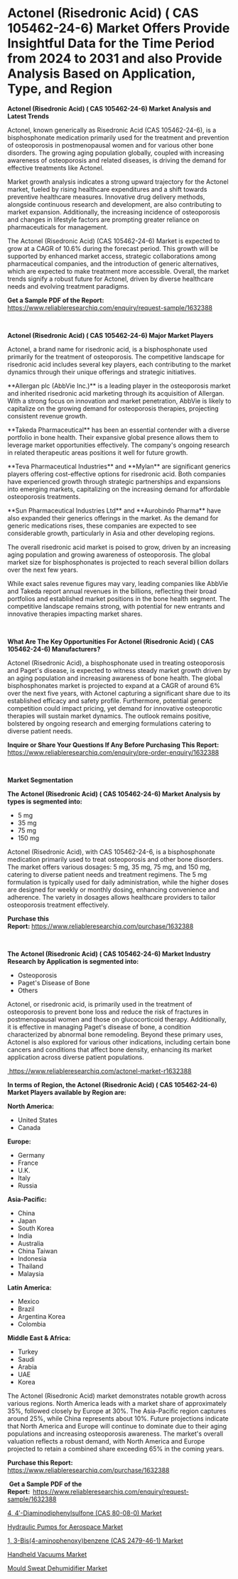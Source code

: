 <p><h1>Actonel (Risedronic Acid) ( CAS 105462-24-6) Market Offers Provide Insightful Data for the Time Period from 2024 to 2031 and also Provide Analysis Based on Application, Type, and Region</h1></p><p><strong>Actonel (Risedronic Acid) ( CAS 105462-24-6) Market Analysis and Latest Trends</strong></p>
<p><p>Actonel, known generically as Risedronic Acid (CAS 105462-24-6), is a bisphosphonate medication primarily used for the treatment and prevention of osteoporosis in postmenopausal women and for various other bone disorders. The growing aging population globally, coupled with increasing awareness of osteoporosis and related diseases, is driving the demand for effective treatments like Actonel. </p><p>Market growth analysis indicates a strong upward trajectory for the Actonel market, fueled by rising healthcare expenditures and a shift towards preventive healthcare measures. Innovative drug delivery methods, alongside continuous research and development, are also contributing to market expansion. Additionally, the increasing incidence of osteoporosis and changes in lifestyle factors are prompting greater reliance on pharmaceuticals for management.</p><p>The Actonel (Risedronic Acid) (CAS 105462-24-6) Market is expected to grow at a CAGR of 10.6% during the forecast period. This growth will be supported by enhanced market access, strategic collaborations among pharmaceutical companies, and the introduction of generic alternatives, which are expected to make treatment more accessible. Overall, the market trends signify a robust future for Actonel, driven by diverse healthcare needs and evolving treatment paradigms.</p></p>
<p><strong>Get a Sample PDF of the Report:&nbsp;</strong> <a href="https://www.reliableresearchiq.com/enquiry/request-sample/1632388?utm_campaign=1121&utm_medium=2&utm_source=Github&utm_content=ia&utm_term=27102024&utm_id=actonel-risedronic-acid-cas-105462-24-6">https://www.reliableresearchiq.com/enquiry/request-sample/1632388</a></p>
<p>&nbsp;</p>
<p><strong>Actonel (Risedronic Acid) ( CAS 105462-24-6) Major Market Players</strong></p>
<p><p>Actonel, a brand name for risedronic acid, is a bisphosphonate used primarily for the treatment of osteoporosis. The competitive landscape for risedronic acid includes several key players, each contributing to the market dynamics through their unique offerings and strategic initiatives.</p><p>**Allergan plc (AbbVie Inc.)** is a leading player in the osteoporosis market and inherited risedronic acid marketing through its acquisition of Allergan. With a strong focus on innovation and market penetration, AbbVie is likely to capitalize on the growing demand for osteoporosis therapies, projecting consistent revenue growth.</p><p>**Takeda Pharmaceutical** has been an essential contender with a diverse portfolio in bone health. Their expansive global presence allows them to leverage market opportunities effectively. The company's ongoing research in related therapeutic areas positions it well for future growth.</p><p>**Teva Pharmaceutical Industries** and **Mylan** are significant generics players offering cost-effective options for risedronic acid. Both companies have experienced growth through strategic partnerships and expansions into emerging markets, capitalizing on the increasing demand for affordable osteoporosis treatments.</p><p>**Sun Pharmaceutical Industries Ltd** and **Aurobindo Pharma** have also expanded their generics offerings in the market. As the demand for generic medications rises, these companies are expected to see considerable growth, particularly in Asia and other developing regions.</p><p>The overall risedronic acid market is poised to grow, driven by an increasing aging population and growing awareness of osteoporosis. The global market size for bisphosphonates is projected to reach several billion dollars over the next few years. </p><p>While exact sales revenue figures may vary, leading companies like AbbVie and Takeda report annual revenues in the billions, reflecting their broad portfolios and established market positions in the bone health segment. The competitive landscape remains strong, with potential for new entrants and innovative therapies impacting market shares.</p></p>
<p>&nbsp;</p>
<p><strong>What Are The Key Opportunities For Actonel (Risedronic Acid) ( CAS 105462-24-6) Manufacturers?</strong></p>
<p><p>Actonel (Risedronic Acid), a bisphosphonate used in treating osteoporosis and Paget's disease, is expected to witness steady market growth driven by an aging population and increasing awareness of bone health. The global bisphosphonates market is projected to expand at a CAGR of around 6% over the next five years, with Actonel capturing a significant share due to its established efficacy and safety profile. Furthermore, potential generic competition could impact pricing, yet demand for innovative osteoporotic therapies will sustain market dynamics. The outlook remains positive, bolstered by ongoing research and emerging formulations catering to diverse patient needs.</p></p>
<p><strong>Inquire or Share Your Questions If Any Before Purchasing This Report:</strong> <a href="https://www.reliableresearchiq.com/enquiry/pre-order-enquiry/1632388?utm_campaign=1121&utm_medium=2&utm_source=Github&utm_content=ia&utm_term=27102024&utm_id=actonel-risedronic-acid-cas-105462-24-6">https://www.reliableresearchiq.com/enquiry/pre-order-enquiry/1632388</a></p>
<p>&nbsp;</p>
<p><strong>Market Segmentation</strong></p>
<p><strong>The Actonel (Risedronic Acid) ( CAS 105462-24-6) Market Analysis by types is segmented into:</strong></p>
<p><ul><li>5 mg</li><li>35 mg</li><li>75 mg</li><li>150 mg</li></ul></p>
<p><p>Actonel (Risedronic Acid), with CAS 105462-24-6, is a bisphosphonate medication primarily used to treat osteoporosis and other bone disorders. The market offers various dosages: 5 mg, 35 mg, 75 mg, and 150 mg, catering to diverse patient needs and treatment regimens. The 5 mg formulation is typically used for daily administration, while the higher doses are designed for weekly or monthly dosing, enhancing convenience and adherence. The variety in dosages allows healthcare providers to tailor osteoporosis treatment effectively.</p></p>
<p><strong>Purchase this Report:&nbsp;</strong><a href="https://www.reliableresearchiq.com/purchase/1632388?utm_campaign=1121&utm_medium=2&utm_source=Github&utm_content=ia&utm_term=27102024&utm_id=actonel-risedronic-acid-cas-105462-24-6">https://www.reliableresearchiq.com/purchase/1632388</a></p>
<p>&nbsp;</p>
<p><strong>The Actonel (Risedronic Acid) ( CAS 105462-24-6) Market Industry Research by Application is segmented into:</strong></p>
<p><ul><li>Osteoporosis</li><li>Paget's Disease of Bone</li><li>Others</li></ul></p>
<p><p>Actonel, or risedronic acid, is primarily used in the treatment of osteoporosis to prevent bone loss and reduce the risk of fractures in postmenopausal women and those on glucocorticoid therapy. Additionally, it is effective in managing Paget's disease of bone, a condition characterized by abnormal bone remodeling. Beyond these primary uses, Actonel is also explored for various other indications, including certain bone cancers and conditions that affect bone density, enhancing its market application across diverse patient populations.</p></p>
<p><a href="https://www.reliableresearchiq.com/actonel-market-r1632388?utm_campaign=1121&utm_medium=2&utm_source=Github&utm_content=ia&utm_term=27102024&utm_id=actonel-risedronic-acid-cas-105462-24-6">&nbsp;https://www.reliableresearchiq.com/actonel-market-r1632388</a></p>
<p><strong>In terms of Region, the Actonel (Risedronic Acid) ( CAS 105462-24-6) Market Players available by Region are:</strong></p>
<p>
    <p> <strong> North America: </strong>
        <ul>
            <li>United States</li>
            <li>Canada</li>
        </ul>
        </p> 
    <p> <strong> Europe: </strong>
        <ul>
            <li>Germany</li>
            <li>France</li>
            <li>U.K.</li>
            <li>Italy</li>
            <li>Russia</li>
        </ul>
        </p> 
    <p> <strong> Asia-Pacific: </strong>
        <ul>
            <li>China</li>
            <li>Japan</li>
            <li>South Korea</li>
            <li>India</li>
            <li>Australia</li>
            <li>China Taiwan</li>
            <li>Indonesia</li>
            <li>Thailand</li>
            <li>Malaysia</li>
        </ul>
        </p> 
    <p> <strong> Latin America: </strong>
        <ul>
            <li>Mexico</li>
            <li>Brazil</li>
            <li>Argentina Korea</li>
            <li>Colombia</li>
        </ul>
        </p> 
    <p> <strong> Middle East & Africa: </strong>
        <ul>
            <li>Turkey</li>
            <li>Saudi</li>
            <li>Arabia</li>
            <li>UAE</li>
            <li>Korea</li>
        </ul>
    </p>
    </p>
<p><p>The Actonel (Risedronic Acid) market demonstrates notable growth across various regions. North America leads with a market share of approximately 35%, followed closely by Europe at 30%. The Asia-Pacific region captures around 25%, while China represents about 10%. Future projections indicate that North America and Europe will continue to dominate due to their aging populations and increasing osteoporosis awareness. The market's overall valuation reflects a robust demand, with North America and Europe projected to retain a combined share exceeding 65% in the coming years.</p></p>
<p><strong>Purchase this Report: </strong><a href="https://www.reliableresearchiq.com/purchase/1632388?utm_campaign=1121&utm_medium=2&utm_source=Github&utm_content=ia&utm_term=27102024&utm_id=actonel-risedronic-acid-cas-105462-24-6">https://www.reliableresearchiq.com/purchase/1632388</a></p>
<p>&nbsp;<strong>Get a Sample PDF of the Report:&nbsp;&nbsp;</strong><a href="https://www.reliableresearchiq.com/enquiry/request-sample/1632388?utm_campaign=1121&utm_medium=2&utm_source=Github&utm_content=ia&utm_term=27102024&utm_id=actonel-risedronic-acid-cas-105462-24-6">https://www.reliableresearchiq.com/enquiry/request-sample/1632388</a></p>
<p><strong></strong></p>
<p><p><a href="https://github.com/wendisyqf/Market-Research-Report-List-1/blob/main/4-4-diaminodiphenylsulfone-cas-80-08-0-market.md?utm_campaign=1121&utm_medium=2&utm_source=Github&utm_content=ia&utm_term=27102024&utm_id=actonel-risedronic-acid-cas-105462-24-6">4, 4′-Diaminodiphenylsulfone (CAS 80-08-0) Market</a></p><p><a href="https://www.linkedin.com/pulse/global-hydraulic-pumps-aerospace-market-comprehensive-analysis-nlg2c?utm_campaign=1121&utm_medium=2&utm_source=Github&utm_content=ia&utm_term=27102024&utm_id=actonel-risedronic-acid-cas-105462-24-6">Hydraulic Pumps for Aerospace Market</a></p><p><a href="https://github.com/brindal51/Market-Research-Report-List-1/blob/main/1-3-bis4-aminophenoxybenzene-cas-2479-46-1-market.md?utm_campaign=1121&utm_medium=2&utm_source=Github&utm_content=ia&utm_term=27102024&utm_id=actonel-risedronic-acid-cas-105462-24-6">1, 3-Bis(4-aminophenoxy)benzene (CAS 2479-46-1) Market</a></p><p><a href="https://www.linkedin.com/pulse/global-handheld-vacuums-market-trends-innovations-forward-looking-lylxe?trk=public_post_embed_feed-article-content&utm_campaign=1121&utm_medium=2&utm_source=Github&utm_content=ia&utm_term=27102024&utm_id=actonel-risedronic-acid-cas-105462-24-6">Handheld Vacuums Market</a></p><p><a href="https://issuu.com/reportprime-2/docs/mould-sweat-dehumidifier-market-size-2030.pptx?utm_campaign=1121&utm_medium=2&utm_source=Github&utm_content=ia&utm_term=27102024&utm_id=actonel-risedronic-acid-cas-105462-24-6">Mould Sweat Dehumidifier Market</a></p></p>